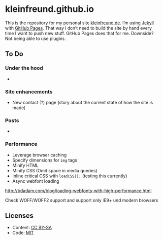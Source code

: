 # kleinfreund.github.io

This is the repository for my personal site [kleinfreund.de](http://kleinfreund.de). I’m using [Jekyll](http://jekyllrb.com) with [GitHub Pages](https://pages.github.com). That way I don’t need to build the site by hand every time I want to push new stuff. GitHub Pages does that for me. Downside? Not being able to use plugins.

## To Do

### Under the hood

-

### Site enhancements

- New contact (?) page (story about the current state of how the site is made)

### Posts

-

### Performance

- Leverage browser caching
- Specify dimensions for `img` tags
- Minify HTML
- Minify CSS (Omit space in media queries)
- Inline critical CSS with `loadCSS();` (testing this currently)
- Async webfont loading

http://bdadam.com/blog/loading-webfonts-with-high-performance.html

Check WOFF/WOFF2 support and support only IE9+ und modern browsers

## Licenses

- Content: [CC BY-SA](http://creativecommons.org/licenses/by-sa/3.0/)
- Code: [MIT](http://opensource.org/licenses/mit-license.php)

